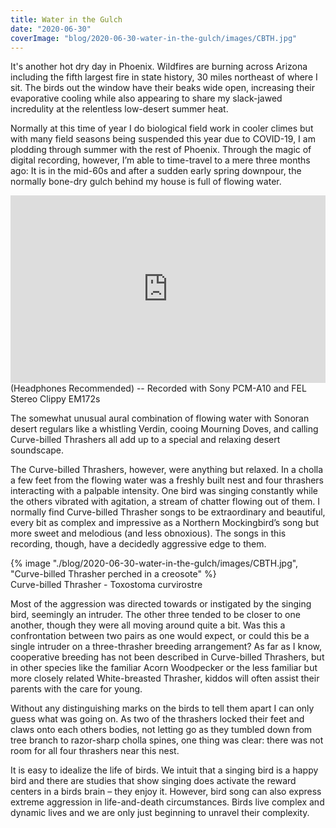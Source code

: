 ```yaml
---
title: Water in the Gulch
date: "2020-06-30"
coverImage: "blog/2020-06-30-water-in-the-gulch/images/CBTH.jpg"
---
```


It's another hot dry day in Phoenix. Wildfires are burning across Arizona including the fifth largest fire in state history, 30 miles northeast of where I sit. The birds out the window have their beaks wide open, increasing their evaporative cooling while also appearing to share my slack-jawed incredulity at the relentless low-desert summer heat.

Normally at this time of year I do biological field work in cooler climes but with many field seasons being suspended this year due to COVID-19, I am plodding through summer with the rest of Phoenix. Through the magic of digital recording, however, I’m able to time-travel to a mere three months ago: It is in the mid-60s and after a sudden early spring downpour, the normally bone-dry gulch behind my house is full of flowing water.

<div class="center">
    <div>
        <iframe width="100%" height="300" scrolling="no" frameborder="no" allow="autoplay" src="https://w.soundcloud.com/player/?url=https%3A//api.soundcloud.com/tracks/849131926&color=%236979a4&auto_play=false&hide_related=false&show_comments=true&show_user=true&show_reposts=false&show_teaser=true&visual=true"></iframe>
        <figcaption>(Headphones Recommended) -- Recorded with Sony PCM-A10 and FEL Stereo Clippy EM172s</figcaption>
    </div>
</div>

The somewhat unusual aural combination of flowing water with Sonoran desert regulars like a whistling Verdin, cooing Mourning Doves, and calling Curve-billed Thrashers all add up to a special and relaxing desert soundscape.

The Curve-billed Thrashers, however, were anything but relaxed. In a cholla a few feet from the flowing water was a freshly built nest and four thrashers interacting with a palpable intensity. One bird was singing constantly while the others vibrated with agitation, a stream of chatter flowing out of them. I normally find Curve-billed Thrasher songs to be extraordinary and beautiful, every bit as complex and impressive as a Northern Mockingbird’s song but more sweet and melodious (and less obnoxious). The songs in this recording, though, have a decidedly aggressive edge to them.

<div class="full-width">
    {% image "./blog/2020-06-30-water-in-the-gulch/images/CBTH.jpg", "Curve-billed Thrasher perched in a creosote" %}
    <figcaption>Curve-billed Thrasher - Toxostoma curvirostre</figcaption>
</div>

Most of the aggression was directed towards or instigated by the singing bird, seemingly an intruder. The other three tended to be closer to one another, though they were all moving around quite a bit. Was this a confrontation between two pairs as one would expect, or could this be a single intruder on a three-thrasher breeding arrangement? As far as I know, cooperative breeding has not been described in Curve-billed Thrashers, but in other species like the familiar Acorn Woodpecker or the less familiar but more closely related White-breasted Thrasher, kiddos will often assist their parents with the care for young.

Without any distinguishing marks on the birds to tell them apart I can only guess what was going on. As two of the thrashers locked their feet and claws onto each others bodies, not letting go as they tumbled down from tree branch to razor-sharp cholla spines, one thing was clear: there was not room for all four thrashers near this nest.

It is easy to idealize the life of birds. We intuit that a singing bird is a happy bird and there are studies that show singing does activate the reward centers in a birds brain – they enjoy it. However, bird song can also express extreme aggression in life-and-death circumstances. Birds live complex and dynamic lives and we are only just beginning to unravel their complexity.
